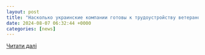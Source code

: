 ```yaml
---
layout: post
title: "Насколько украинские компании готовы к трудоустройству ветеранов"
date: 2024-08-07 06:32:44 +0000
categories: [news]
---
```


[Читати далі](https://24tv.ua/trends24/ru/trudoustrojstvo-veteranov-gotovy-li-ukrainskie-kompanii_n2612899)
